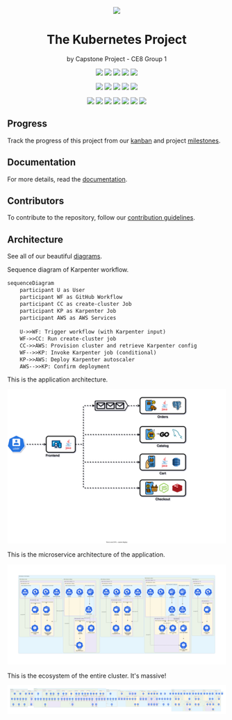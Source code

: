 <p align="center">
    <img src="https://www.logo.wine/a/logo/Kubernetes/Kubernetes-Logo.wine.svg" height="200">
</p>

<h1 align="center">The Kubernetes Project</h1>
<p align="center">by Capstone Project - CE8 Group 1</p>

<p align="center">
  <img src="https://img.shields.io/github/actions/workflow/status/ntu-ce8-project/eks-infra/cluster-creation.yml">
  <img src="https://img.shields.io/github/license/ntu-ce8-project/eks-infra">
  <img src="https://img.shields.io/github/languages/top/ntu-ce8-project/eks-infra">
  <img src="https://img.shields.io/github/repo-size/ntu-ce8-project/eks-infra">
  <img src="https://img.shields.io/github/stars/ntu-ce8-project/eks-infra">
</p>

<p align="center">
  <img src="https://img.shields.io/github/commit-activity/t/ntu-ce8-project/eks-infra">
  <img src="https://img.shields.io/github/commit-activity/w/ntu-ce8-project/eks-infra">
  <img src="https://img.shields.io/github/last-commit/ntu-ce8-project/eks-infra">
  <img src="https://img.shields.io/github/issues/ntu-ce8-project/eks-infra">
  <img src="https://img.shields.io/github/issues-closed/ntu-ce8-project/eks-infra">
</p>

<p align="center">
  <img src="https://img.shields.io/badge/kubernetes-blue?style=flat&logo=kubernetes&logoColor=white">
  <img src="https://img.shields.io/badge/aws_eks-orange?style=flat&logo=amazonwebservices">

  <img src="https://img.shields.io/badge/github_actions-grey?style=flat&logo=github">
  <img src="https://img.shields.io/badge/helm_charts-blue?style=flat&logo=helm">
  <img src="https://img.shields.io/badge/terraform-lavender?style=flat&logo=terraform">

  <img src="https://img.shields.io/badge/k6-load_tested-mediumpurple?style=flat&logo=k6">
  <img src="https://img.shields.io/badge/grafana-dashboards-orange?style=flat&logo=grafana">
</p>

## Progress

Track the progress of this project from our [kanban](https://github.com/orgs/ntu-ce8-project/projects/2) and project [milestones](https://github.com/ntu-ce8-project/eks-infra/milestones).

## Documentation

For more details, read the [documentation](https://github.com/ntu-ce8-project/eks-infra/wiki).

## Contributors

To contribute to the repository, follow our [contribution guidelines](/CONTRIBUTING.md).

## Architecture

See all of our beautiful [diagrams](./docs/generated-diagrams/).

Sequence diagram of Karpenter workflow.

```mermaid
sequenceDiagram
    participant U as User
    participant WF as GitHub Workflow
    participant CC as create-cluster Job
    participant KP as Karpenter Job
    participant AWS as AWS Services

    U->>WF: Trigger workflow (with Karpenter input)
    WF->>CC: Run create-cluster job
    CC->>AWS: Provision cluster and retrieve Karpenter config
    WF-->>KP: Invoke Karpenter job (conditional)
    KP->>AWS: Deploy Karpenter autoscaler
    AWS-->>KP: Confirm deployment
```

This is the application architecture.

![app](./docs/diagrams/app.drawio.svg)

This is the microservice architecture of the application.

![shop](./docs/generated-diagrams/shop-staging/shop-staging.png)

This is the ecosystem of the entire cluster. It's massive!

![ecosystem](./docs/generated-diagrams/ecosystem/ecosystem.png)
